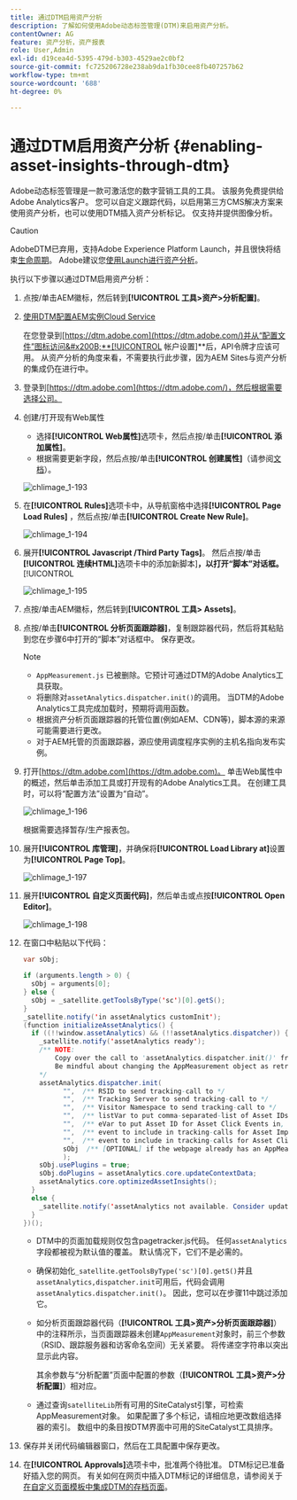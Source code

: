 ```yaml
---
title: 通过DTM启用资产分析
description: 了解如何使用Adobe动态标签管理(DTM)来启用资产分析。
contentOwner: AG
feature: 资产分析，资产报表
role: User,Admin
exl-id: d19cea4d-5395-479d-b303-4529ae2c0bf2
source-git-commit: fc725206728e238ab9da1fb30cee8fb407257b62
workflow-type: tm+mt
source-wordcount: '688'
ht-degree: 0%

---
```


# 通过DTM启用资产分析 {#enabling-asset-insights-through-dtm}

Adobe动态标签管理是一款可激活您的数字营销工具的工具。 该服务免费提供给Adobe Analytics客户。 您可以自定义跟踪代码，以启用第三方CMS解决方案来使用资产分析，也可以使用DTM插入资产分析标记。 仅支持并提供图像分析。

>[!CAUTION]
>
>AdobeDTM已弃用，支持Adobe Experience Platform Launch，并且很快将结束[生命周期](https://medium.com/launch-by-adobe/dtm-plans-for-a-sunset-3c6aab003a6f)。 Adobe建议您[使用Launch进行资产分析](https://experienceleague.adobe.com/docs/experience-manager-learn/assets/advanced/asset-insights-launch-tutorial.html)。

执行以下步骤以通过DTM启用资产分析：

1. 点按/单击AEM徽标，然后转到&#x200B;**[!UICONTROL 工具>资产>分析配置]**。
1. [使用DTM配置AEM实例Cloud Service](../sites-administering/dtm.md)

   在您登录到[https://dtm.adobe.com](https://dtm.adobe.com/)并从“配置文件”图标访问&#x200B;**[!UICONTROL 帐户设置]**&#x200B;后，API令牌才应该可用。 从资产分析的角度来看，不需要执行此步骤，因为AEM Sites与资产分析的集成仍在进行中。

1. 登录到[https://dtm.adobe.com](https://dtm.adobe.com/)，然后根据需要选择公司。
1. 创建/打开现有Web属性

   * 选择&#x200B;**[!UICONTROL Web属性]**&#x200B;选项卡，然后点按/单击&#x200B;**[!UICONTROL 添加属性]**。
   * 根据需要更新字段，然后点按/单击&#x200B;**[!UICONTROL 创建属性]**（请参阅[文档](https://helpx.adobe.com/experience-manager/using/dtm.html)）。

   ![chlimage_1-193](assets/chlimage_1-193.png)

1. 在&#x200B;**[!UICONTROL Rules]**&#x200B;选项卡中，从导航窗格中选择&#x200B;**[!UICONTROL Page Load Rules]** ，然后点按/单击&#x200B;**[!UICONTROL Create New Rule]**。

   ![chlimage_1-194](assets/chlimage_1-194.png)

1. 展开&#x200B;**[!UICONTROL Javascript /Third Party Tags]**。 然后点按/单击&#x200B;**[!UICONTROL 连续HTML]**&#x200B;选项卡中的添加新脚本&#x200B;]**，以打开“脚本”对话框。**[!UICONTROL 

   ![chlimage_1-195](assets/chlimage_1-195.png)

1. 点按/单击AEM徽标，然后转到&#x200B;**[!UICONTROL 工具> Assets]**。
1. 点按/单击&#x200B;**[!UICONTROL 分析页面跟踪器]**，复制跟踪器代码，然后将其粘贴到您在步骤6中打开的“脚本”对话框中。 保存更改。

   >[!NOTE]
   >
   >* `AppMeasurement.js` 已被删除。它预计可通过DTM的Adobe Analytics工具获取。
   >* 将删除对`assetAnalytics.dispatcher.init()`的调用。 当DTM的Adobe Analytics工具完成加载时，预期将调用函数。
   >* 根据资产分析页面跟踪器的托管位置(例如AEM、CDN等)，脚本源的来源可能需要进行更改。
   >* 对于AEM托管的页面跟踪器，源应使用调度程序实例的主机名指向发布实例。


1. 打开[https://dtm.adobe.com](https://dtm.adobe.com)。 单击Web属性中的概述，然后单击添加工具或打开现有的Adobe Analytics工具。 在创建工具时，可以将“配置方法”设置为“自动”。

   ![chlimage_1-196](assets/chlimage_1-196.png)

   根据需要选择暂存/生产报表包。

1. 展开&#x200B;**[!UICONTROL 库管理]**，并确保将&#x200B;**[!UICONTROL Load Library at]**&#x200B;设置为&#x200B;**[!UICONTROL Page Top]**。

   ![chlimage_1-197](assets/chlimage_1-197.png)

1. 展开&#x200B;**[!UICONTROL 自定义页面代码]**，然后单击或点按&#x200B;**[!UICONTROL Open Editor]**。

   ![chlimage_1-198](assets/chlimage_1-198.png)

1. 在窗口中粘贴以下代码：

   ```java
   var sObj;
   
   if (arguments.length > 0) {
     sObj = arguments[0];
   } else {
     sObj = _satellite.getToolsByType('sc')[0].getS();
   }
   _satellite.notify('in assetAnalytics customInit');
   (function initializeAssetAnalytics() {
     if ((!!window.assetAnalytics) && (!!assetAnalytics.dispatcher)) {
       _satellite.notify('assetAnalytics ready');
       /** NOTE:
           Copy over the call to 'assetAnalytics.dispatcher.init()' from Assets Pagetracker
           Be mindful about changing the AppMeasurement object as retrieved above.
       */
       assetAnalytics.dispatcher.init(
             "",  /** RSID to send tracking-call to */
             "",  /** Tracking Server to send tracking-call to */
             "",  /** Visitor Namespace to send tracking-call to */
             "",  /** listVar to put comma-separated-list of Asset IDs for Asset Impression Events in tracking-call, e.g. 'listVar1' */
             "",  /** eVar to put Asset ID for Asset Click Events in, e.g. 'eVar3' */
             "",  /** event to include in tracking-calls for Asset Impression Events, e.g. 'event8' */
             "",  /** event to include in tracking-calls for Asset Click Events, e.g. 'event7' */
             sObj  /** [OPTIONAL] if the webpage already has an AppMeasurement object, please include the object here. If unspecified, Pagetracker Core shall create its own AppMeasurement object */
             );
       sObj.usePlugins = true;
       sObj.doPlugins = assetAnalytics.core.updateContextData;
       assetAnalytics.core.optimizedAssetInsights();
     }
     else {
       _satellite.notify('assetAnalytics not available. Consider updating the Custom Page Code', 4);
     }
   })();
   ```

   * DTM中的页面加载规则仅包含pagetracker.js代码。 任何`assetAnalytics`字段都被视为默认值的覆盖。 默认情况下，它们不是必需的。
   * 确保初始化`_satellite.getToolsByType('sc')[0].getS()`并且`assetAnalytics,dispatcher.init`可用后，代码会调用`assetAnalytics.dispatcher.init()`。 因此，您可以在步骤11中跳过添加它。
   * 如分析页面跟踪器代码（**[!UICONTROL 工具>资产>分析页面跟踪器]**）中的注释所示，当页面跟踪器未创建`AppMeasurement`对象时，前三个参数（RSID、跟踪服务器和访客命名空间）无关紧要。 将传递空字符串以突出显示此内容。

      其余参数与“分析配置”页面中配置的参数（**[!UICONTROL 工具>资产>分析配置]**）相对应。

   * 通过查询`satelliteLib`所有可用的SiteCatalyst引擎，可检索AppMeasurement对象。 如果配置了多个标记，请相应地更改数组选择器的索引。 数组中的条目按DTM界面中可用的SiteCatalyst工具排序。

1. 保存并关闭代码编辑器窗口，然后在工具配置中保存更改。
1. 在&#x200B;**[!UICONTROL Approvals]**&#x200B;选项卡中，批准两个待批准。 DTM标记已准备好插入您的网页。 有关如何在网页中插入DTM标记的详细信息，请参阅关于[在自定义页面模板中集成DTM的存档页面](https://web.archive.org/web/20180816221834/https://blogs.adobe.com/experiencedelivers/experience-management/integrating-dtm-custom-aem6-page-template)。
